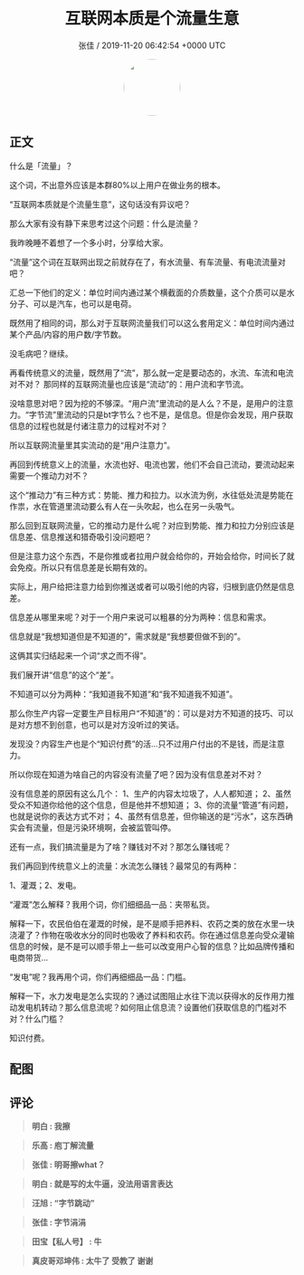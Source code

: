 <h1 align="center">互联网本质是个流量生意</h1>
<p align="center">
    <a>张佳 / 2019-11-20 06:42:54 &#43;0000 UTC</a>
</p>

<div align="center">
    <img src="https://images.zsxq.com/FrjDQuz6xY_a8IeB-epUV_1WAacN?e=1590940799&amp;token=kIxbL07-8jAj8w1n4s9zv64FuZZNEATmlU_Vm6zD:X1sIWLZ4nL98WL6FVzrQCR0zlUU=" width="100" height="100" style="border:1px solid;border-radius:50%; color:#ffffff"/>
</div>

## 正文

<div>
什么是「流量」？

这个词，不出意外应该是本群80%以上用户在做业务的根本。

“互联网本质就是个流量生意”，这句话没有异议吧？

那么大家有没有静下来思考过这个问题：什么是流量？

我昨晚睡不着想了一个多小时，分享给大家。

“流量”这个词在互联网出现之前就存在了，有水流量、有车流量、有电流流量对吧？

汇总一下他们的定义：单位时间内通过某个横截面的介质数量，这个介质可以是水分子、可以是汽车，也可以是电荷。

既然用了相同的词，那么对于互联网流量我们可以这么套用定义：单位时间内通过某个产品/内容的用户数/字节数。

没毛病吧？继续。

再看传统意义的流量，既然用了“流”，那么就一定是要动态的，水流、车流和电流对不对？
那同样的互联网流量也应该是“流动”的：用户流和字节流。

没啥意思对吧？因为挖的不够深。“用户流”里流动的是人么？不是，是用户的注意力。“字节流”里流动的只是bt字节么？也不是，是信息。但是你会发现，用户获取信息的过程也就是付诸注意力的过程对不对？

所以互联网流量里其实流动的是“用户注意力”。

再回到传统意义上的流量，水流也好、电流也罢，他们不会自己流动，要流动起来需要一个推动力对不？

这个“推动力”有三种方式：势能、推力和拉力。以水流为例，水往低处流是势能在作祟，水在管道里流动要么有人在一头吹起，也么在另一头吸气。

那么回到互联网流量，它的推动力是什么呢？对应到势能、推力和拉力分别应该是信息差、信息推送和猎奇吸引没问题吧？

但是注意力这个东西，不是你推或者拉用户就会给你的，开始会给你，时间长了就会免疫。所以只有信息差是长期有效的。

实际上，用户给把注意力给到你推送或者可以吸引他的内容，归根到底仍然是信息差。

信息差从哪里来呢？对于一个用户来说可以粗暴的分为两种：信息和需求。

信息就是“我想知道但是不知道的”，需求就是“我想要但做不到的”。

这俩其实归结起来一个词“求之而不得”。

我们展开讲“信息”的这个“差”。

不知道可以分为两种：“我知道我不知道”和“我不知道我不知道”。

那么你生产内容一定要生产目标用户“不知道”的：可以是对方不知道的技巧、可以是对方想不到创意，也可以是对方没听过的笑话。

发现没？内容生产也是个“知识付费”的活…只不过用户付出的不是钱，而是注意力。

所以你现在知道为啥自己的内容没有流量了吧？因为没有信息差对不对？

没有信息差的原因有这么几个：
1、生产的内容太垃圾了，人人都知道；
2、虽然受众不知道你给他的这个信息，但是他并不想知道；
3、你的流量“管道”有问题，也就是说你的表达方式不对；
4、虽然有信息差，但你输送的是“污水”，这东西确实会有流量，但是污染环境啊，会被监管叫停。

还有一点，我们搞流量是为了啥？赚钱对不对？那怎么赚钱呢？

我们再回到传统意义上的流量：水流怎么赚钱？最常见的有两种：

1、灌溉；2、发电。

“灌溉”怎么解释？我用个词，你们细细品一品：夹带私货。

解释一下，农民伯伯在灌溉的时候，是不是顺手把养料、农药之类的放在水里一块浇灌了？作物在吸收水分的同时也吸收了养料和农药。你在通过信息差向受众灌输信息的时候，是不是可以顺手带上一些可以改变用户心智的信息？比如品牌传播和电商带货…

“发电”呢？我再用个词，你们再细细品一品：门槛。

解释一下，水力发电是怎么实现的？通过试图阻止水往下流以获得水的反作用力推动发电机转动？那么信息流呢？如何阻止信息流？设置他们获取信息的门槛对不对？什么门槛？

知识付费。
</div>

## 配图
<div class="image" align="center">

</div>

## 评论

<div align="left">
<div>

<blockquote >
<span> <strong>明白 : 我擦 </strong></span>
</blockquote>

<blockquote >
<span> <strong>乐高 : 庖丁解流量 </strong></span>
</blockquote>

<blockquote >
<span> <strong>张佳 : 明哥擦what？ </strong></span>
</blockquote>

<blockquote >
<span> <strong>明白 : 就是写的太牛逼，没法用语言表达 </strong></span>
</blockquote>

<blockquote >
<span> <strong>汪旭 : “字节跳动” </strong></span>
</blockquote>

<blockquote >
<span> <strong>张佳 : 字节涓涓 </strong></span>
</blockquote>

<blockquote >
<span> <strong>田宝【私人号】 : 牛 </strong></span>
</blockquote>

<blockquote >
<span> <strong>真皮哥邓坤伟 : 太牛了 受教了 谢谢 </strong></span>
</blockquote>

</div>
</div>
